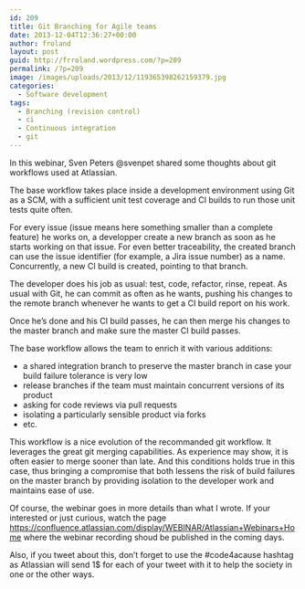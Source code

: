```yaml
---
id: 209
title: Git Branching for Agile teams
date: 2013-12-04T12:36:27+00:00
author: froland
layout: post
guid: http://frroland.wordpress.com/?p=209
permalink: /?p=209
image: /images/uploads/2013/12/119365398262159379.jpg
categories:
  - Software development
tags:
  - Branching (revision control)
  - ci
  - Continuous integration
  - git
---
```

In this webinar, Sven Peters @svenpet shared some thoughts about git workflows used at Atlassian.<!--more-->

The base workflow takes place inside a development environment using Git as a SCM, with a sufficient unit test coverage and CI builds to run those unit tests quite often.

For every issue (issue means here something smaller than a complete feature) he works on, a developper create a new branch as soon as he starts working on that issue. For even better traceability, the created branch can use the issue identifier (for example, a Jira issue number) as a name. Concurrently, a new CI build is created, pointing to that branch.

The developer does his job as usual: test, code, refactor, rinse, repeat. As usual with Git, he can commit as often as he wants, pushing his changes to the remote branch whenever he wants to get a CI build report on his work.

Once he&#8217;s done and his CI build passes, he can then merge his changes to the master branch and make sure the master CI build passes.

The base workflow allows the team to enrich it with various additions:

  * a shared integration branch to preserve the master branch in case your build failure tolerance is very low
  * release branches if the team must maintain concurrent versions of its product
  * asking for code reviews via pull requests
  * isolating a particularly sensible product via forks
  * etc.

This workflow is a nice evolution of the recommanded git workflow. It leverages the great git merging capabilities. As experience may show, it is often easier to merge sooner than late. And this conditions holds true in this case, thus bringing a compromise that both lessens the risk of build failures on the master branch by providing isolation to the developer work and maintains ease of use.

Of course, the webinar goes in more details than what I wrote. If your interested or just curious, watch the page <a title="Atlassian webinars" href="https://confluence.atlassian.com/display/WEBINAR/Atlassian+Webinars+Home" target="_blank">https://confluence.atlassian.com/display/WEBINAR/Atlassian+Webinars+Home</a> where the webinar recording shoud be published in the coming days.

Also, if you tweet about this, don&#8217;t forget to use the #code4acause hashtag as Atlassian will send 1$ for each of your tweet with it to help the society in one or the other ways.